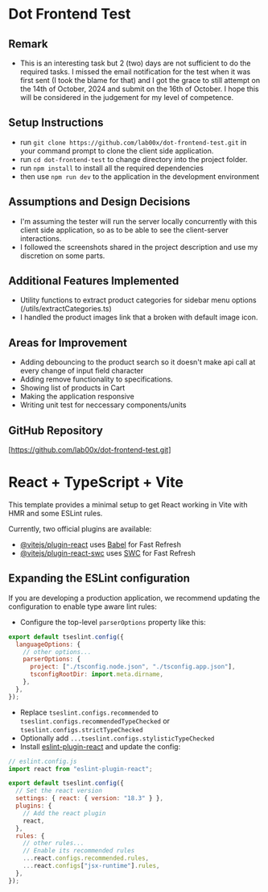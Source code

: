 # Dot Frontend Test

## Remark

- This is an interesting task but 2 (two) days are not sufficient to do the required tasks. I missed the email notification for the test when it was first sent (I took the blame for that) and I got the grace to still attempt on the 14th of October, 2024 and submit on the 16th of October. I hope this will be considered in the judgement for my level of competence.

## Setup Instructions

- run `git clone https://github.com/lab00x/dot-frontend-test.git` in your command prompt to clone the client side application.
- run `cd dot-frontend-test` to change directory into the project folder.
- run `npm install` to install all the required dependencies
- then use `npm run dev` to the application in the development environment

## Assumptions and Design Decisions

- I'm assuming the tester will run the server locally concurrently with this client side application, so as to be able to see the client-server interactions.
- I followed the screenshots shared in the project description and use my discretion on some parts.

## Additional Features Implemented

- Utility functions to extract product categories for sidebar menu options (/utils/extractCategories.ts)
- I handled the product images link that a broken with default image icon.

## Areas for Improvement

- Adding debouncing to the product search so it doesn't make api call at every change of input field character
- Adding remove functionality to specifications.
- Showing list of products in Cart
- Making the application responsive
- Writing unit test for neccessary components/units

## GitHub Repository

[https://github.com/lab00x/dot-frontend-test.git]

<!-- ***************************************************** -->

# React + TypeScript + Vite

This template provides a minimal setup to get React working in Vite with HMR and some ESLint rules.

Currently, two official plugins are available:

- [@vitejs/plugin-react](https://github.com/vitejs/vite-plugin-react/blob/main/packages/plugin-react/README.md) uses [Babel](https://babeljs.io/) for Fast Refresh
- [@vitejs/plugin-react-swc](https://github.com/vitejs/vite-plugin-react-swc) uses [SWC](https://swc.rs/) for Fast Refresh

## Expanding the ESLint configuration

If you are developing a production application, we recommend updating the configuration to enable type aware lint rules:

- Configure the top-level `parserOptions` property like this:

```js
export default tseslint.config({
  languageOptions: {
    // other options...
    parserOptions: {
      project: ["./tsconfig.node.json", "./tsconfig.app.json"],
      tsconfigRootDir: import.meta.dirname,
    },
  },
});
```

- Replace `tseslint.configs.recommended` to `tseslint.configs.recommendedTypeChecked` or `tseslint.configs.strictTypeChecked`
- Optionally add `...tseslint.configs.stylisticTypeChecked`
- Install [eslint-plugin-react](https://github.com/jsx-eslint/eslint-plugin-react) and update the config:

```js
// eslint.config.js
import react from "eslint-plugin-react";

export default tseslint.config({
  // Set the react version
  settings: { react: { version: "18.3" } },
  plugins: {
    // Add the react plugin
    react,
  },
  rules: {
    // other rules...
    // Enable its recommended rules
    ...react.configs.recommended.rules,
    ...react.configs["jsx-runtime"].rules,
  },
});
```

